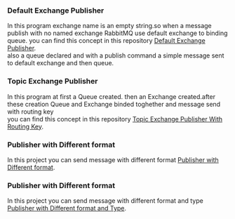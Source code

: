 ### Default Exchange Publisher
In this program exchange name is an empty string.so when a message publish with no named exchange RabbitMQ use default exchange to binding queue.
you can find this concept in this repository [Default Exchange Publisher](https://github.com/MGH1024/RabbitMq/master/DefaultExcahange/Program.cs).<br/>
also a queue declared and with a publish command a simple message sent to default exchange and then queue.

### Topic Exchange Publisher
In this program at first a Queue created. then an Exchange created.after these creation Queue and Exchange binded toghether and message send with routing key <br/>
you can find this concept in this repository [Topic Exchange Publisher With Routing Key](https://github.com/MGH1024/RabbitMq/master/ExchangeAndQueue/Program.cs).<br/>

### Publisher with Different format
In this project you can send message with different format
[Publisher with Different format](https://github.com/MGH1024/RabbitMq/master/03PublishMessageWithDifferentFormat/Program.cs).<br/>

### Publisher with Different format
In this project you can send message with different format and type
[Publisher with Different format and Type](https://github.com/MGH1024/RabbitMq/master/04PublishMessageWitDifferentFormatAndType/Program.cs).<br/>
